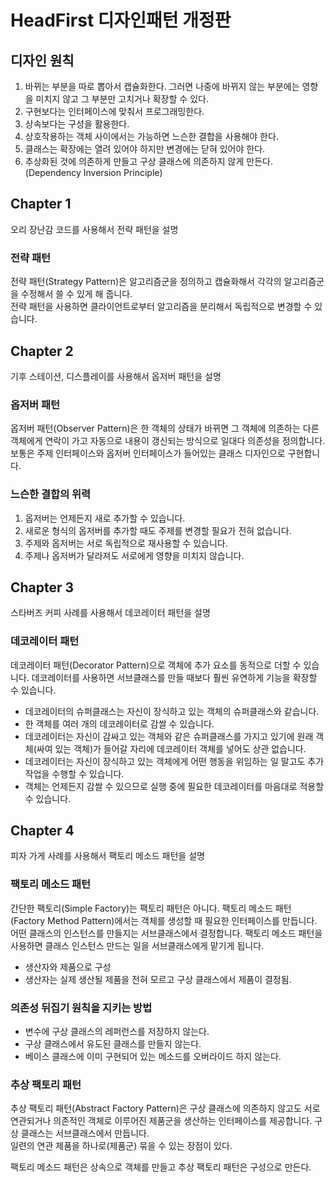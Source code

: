 # HeadFirst 디자인패턴 개정판

## 디자인 원칙
1. 바뀌는 부분을 따로 뽑아서 캡슐화한다. 그러면 나중에 바뀌지 않는 부분에는 영향을 미치지 않고 그 부분만 고치거나 확장할 수 있다.
2. 구현보다는 인터페이스에 맞춰서 프로그래밍한다.
3. 상속보다는 구성을 활용한다.
4. 상호작용하는 객체 사이에서는 가능하면 느슨한 결합을 사용해야 한다.
5. 클래스는 확장에는 열려 있어야 하지만 변경에는 닫혀 있어야 한다.
6. 추상화된 것에 의존하게 만들고 구상 클래스에 의존하지 않게 만든다. (Dependency Inversion Principle)

## Chapter 1
오리 장난감 코드를 사용해서 전략 패턴을 설명

### 전략 패턴
전략 패턴(Strategy Pattern)은 알고리즘군을 정의하고 캡슐화해서 각각의 알고리즘군을 수정해서 쓸 수 있게 해 줍니다.   
전략 패턴을 사용하면 클라이언트로부터 알고리즘을 분리해서 독립적으로 변경할 수 있습니다.

## Chapter 2
기후 스테이션, 디스플레이를 사용해서 옵저버 패턴을 설명

### 옵저버 패턴
옵저버 패턴(Observer Pattern)은 한 객체의 상태가 바뀌면 그 객체에 의존하는 다른 객체에게 연락이 가고 자동으로 내용이 갱신되는 방식으로 일대다 의존성을 정의합니다.   
보통은 주제 인터페이스와 옵저버 인터페이스가 들어있는 클래스 디자인으로 구현합니다.

### 느슨한 결합의 위력
1. 옵저버는 언제든지 새로 추가할 수 있습니다.
2. 새로운 형식의 옵저버를 추가할 때도 주제를 변경할 필요가 전혀 없습니다.
3. 주제와 옵저버는 서로 독립적으로 재사용할 수 있습니다.
4. 주제나 옵저버가 달라져도 서로에게 영향을 미치지 않습니다.

## Chapter 3
스타버즈 커피 사례를 사용해서 데코레이터 패턴을 설명

### 데코레이터 패턴
데코레이터 패턴(Decorator Pattern)으로 객체에 추가 요소를 동적으로 더할 수 있습니다.
데코레이터를 사용하면 서브클래스를 만들 때보다 훨씬 유연하게 기능을 확장할 수 있습니다.
* 데코레이터의 슈퍼클래스는 자신이 장식하고 있는 객체의 슈퍼클래스와 같습니다.
* 한 객체를 여러 개의 데코레이터로 감쌀 수 있습니다.
* 데코레이터는 자신이 감싸고 있는 객체와 같은 슈퍼클래스를 가지고 있기에 원래 객체(싸여 있는 객체)가 들어갈 자리에 
데코레이터 객체를 넣어도 상관 없습니다.
* 데코레이터는 자신이 장식하고 있는 객체에게 어떤 행동을 위임하는 일 말고도 추가 작업을 수행할 수 있습니다.
* 객체는 언제든지 감쌀 수 있으므로 실행 중에 필요한 데코레이터를 마음대로 적용할 수 있습니다.

## Chapter 4
피자 가게 사례를 사용해서 팩토리 메소드 패턴을 설명

### 팩토리 메소드 패턴
간단한 팩토리(Simple Factory)는 팩토리 패턴은 아니다.
팩토리 메소드 패턴(Factory Method Pattern)에서는 객체를 생성할 때 필요한 인터페이스를 만듭니다.
어떤 클래스의 인스턴스를 만들지는 서브클래스에서 결정합니다. 팩토리 메소드 패턴을 사용하면 클래스 인스턴스 만드는 일을 서브클래스에게 맡기게 됩니다.
* 생산자와 제품으로 구성
* 생산자는 실제 생산될 제품을 전혀 모르고 구상 클래스에서 제품이 결정됨.

### 의존성 뒤집기 원칙을 지키는 방법
* 변수에 구상 클래스의 레퍼런스를 저장하지 않는다.
* 구상 클래스에서 유도된 클래스를 만들지 않는다.
* 베이스 클래스에 이미 구현되어 있는 메소드를 오버라이드 하지 않는다.

### 추상 팩토리 패턴
추상 팩토리 패턴(Abstract Factory Pattern)은 구상 클래스에 의존하지 않고도 서로 연관되거나 의존적인 객체로 이루어진 제품군을 생산하는 인터페이스를 제공합니다.
구상 클래스는 서브클래스에서 만듭니다.    
일련의 연관 제품을 하나로(제품군) 묶을 수 있는 장점이 있다.

팩토리 메소드 패턴은 상속으로 객체를 만들고 추상 팩토리 패턴은 구성으로 만든다.